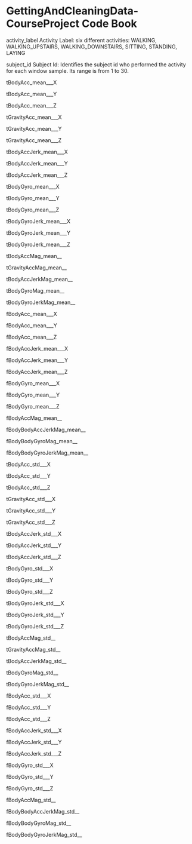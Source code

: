 GettingAndCleaningData-CourseProject Code Book
====================================

activity_label
	Activity Label: six different activities:
		WALKING, WALKING_UPSTAIRS, WALKING_DOWNSTAIRS, SITTING, STANDING, LAYING
		
subject_id
	Subject Id: Identifies the subject id who performed the activity for each window sample. 
				Its range is from 1 to 30.
				
tBodyAcc_mean___X

tBodyAcc_mean___Y

tBodyAcc_mean___Z

tGravityAcc_mean___X

tGravityAcc_mean___Y

tGravityAcc_mean___Z

tBodyAccJerk_mean___X       

tBodyAccJerk_mean___Y
      
tBodyAccJerk_mean___Z

tBodyGyro_mean___X

tBodyGyro_mean___Y

tBodyGyro_mean___Z

tBodyGyroJerk_mean___X

tBodyGyroJerk_mean___Y

tBodyGyroJerk_mean___Z

tBodyAccMag_mean__

tGravityAccMag_mean__

tBodyAccJerkMag_mean__

tBodyGyroMag_mean__

tBodyGyroJerkMag_mean__

fBodyAcc_mean___X

fBodyAcc_mean___Y

fBodyAcc_mean___Z

fBodyAccJerk_mean___X

fBodyAccJerk_mean___Y

fBodyAccJerk_mean___Z

fBodyGyro_mean___X

fBodyGyro_mean___Y

fBodyGyro_mean___Z

fBodyAccMag_mean__

fBodyBodyAccJerkMag_mean__

fBodyBodyGyroMag_mean__

fBodyBodyGyroJerkMag_mean__

tBodyAcc_std___X

tBodyAcc_std___Y

tBodyAcc_std___Z

tGravityAcc_std___X

tGravityAcc_std___Y

tGravityAcc_std___Z

tBodyAccJerk_std___X

tBodyAccJerk_std___Y

tBodyAccJerk_std___Z

tBodyGyro_std___X

tBodyGyro_std___Y

tBodyGyro_std___Z

tBodyGyroJerk_std___X

tBodyGyroJerk_std___Y

tBodyGyroJerk_std___Z

tBodyAccMag_std__

tGravityAccMag_std__

tBodyAccJerkMag_std__

tBodyGyroMag_std__

tBodyGyroJerkMag_std__

fBodyAcc_std___X

fBodyAcc_std___Y

fBodyAcc_std___Z

fBodyAccJerk_std___X

fBodyAccJerk_std___Y

fBodyAccJerk_std___Z

fBodyGyro_std___X

fBodyGyro_std___Y

fBodyGyro_std___Z

fBodyAccMag_std__

fBodyBodyAccJerkMag_std__

fBodyBodyGyroMag_std__

fBodyBodyGyroJerkMag_std__
    
		
		